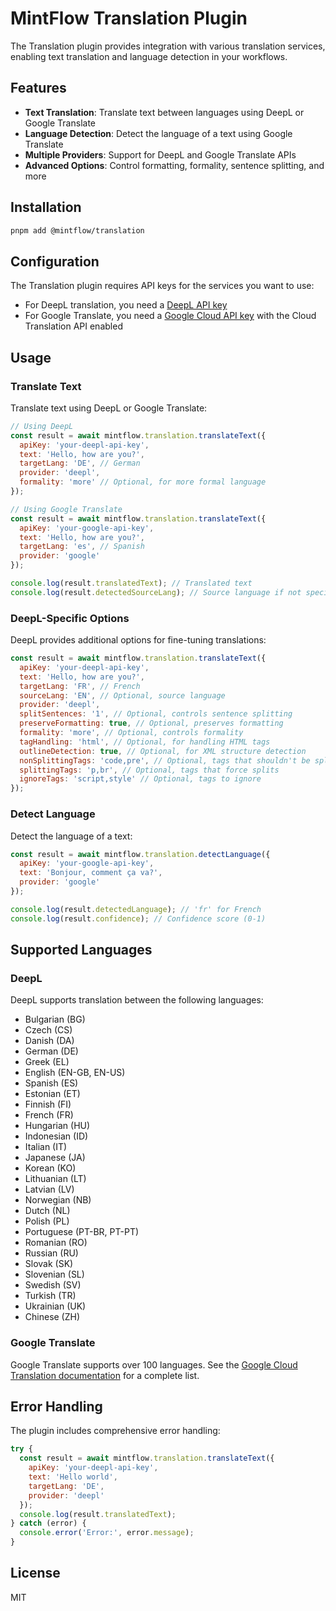 # MintFlow Translation Plugin

The Translation plugin provides integration with various translation services, enabling text translation and language detection in your workflows.

## Features

- **Text Translation**: Translate text between languages using DeepL or Google Translate
- **Language Detection**: Detect the language of a text using Google Translate
- **Multiple Providers**: Support for DeepL and Google Translate APIs
- **Advanced Options**: Control formatting, formality, sentence splitting, and more

## Installation

```bash
pnpm add @mintflow/translation
```

## Configuration

The Translation plugin requires API keys for the services you want to use:

- For DeepL translation, you need a [DeepL API key](https://www.deepl.com/pro-api)
- For Google Translate, you need a [Google Cloud API key](https://cloud.google.com/translate/docs/setup) with the Cloud Translation API enabled

## Usage

### Translate Text

Translate text using DeepL or Google Translate:

```javascript
// Using DeepL
const result = await mintflow.translation.translateText({
  apiKey: 'your-deepl-api-key',
  text: 'Hello, how are you?',
  targetLang: 'DE', // German
  provider: 'deepl',
  formality: 'more' // Optional, for more formal language
});

// Using Google Translate
const result = await mintflow.translation.translateText({
  apiKey: 'your-google-api-key',
  text: 'Hello, how are you?',
  targetLang: 'es', // Spanish
  provider: 'google'
});

console.log(result.translatedText); // Translated text
console.log(result.detectedSourceLang); // Source language if not specified
```

### DeepL-Specific Options

DeepL provides additional options for fine-tuning translations:

```javascript
const result = await mintflow.translation.translateText({
  apiKey: 'your-deepl-api-key',
  text: 'Hello, how are you?',
  targetLang: 'FR', // French
  sourceLang: 'EN', // Optional, source language
  provider: 'deepl',
  splitSentences: '1', // Optional, controls sentence splitting
  preserveFormatting: true, // Optional, preserves formatting
  formality: 'more', // Optional, controls formality
  tagHandling: 'html', // Optional, for handling HTML tags
  outlineDetection: true, // Optional, for XML structure detection
  nonSplittingTags: 'code,pre', // Optional, tags that shouldn't be split
  splittingTags: 'p,br', // Optional, tags that force splits
  ignoreTags: 'script,style' // Optional, tags to ignore
});
```

### Detect Language

Detect the language of a text:

```javascript
const result = await mintflow.translation.detectLanguage({
  apiKey: 'your-google-api-key',
  text: 'Bonjour, comment ça va?',
  provider: 'google'
});

console.log(result.detectedLanguage); // 'fr' for French
console.log(result.confidence); // Confidence score (0-1)
```

## Supported Languages

### DeepL

DeepL supports translation between the following languages:

- Bulgarian (BG)
- Czech (CS)
- Danish (DA)
- German (DE)
- Greek (EL)
- English (EN-GB, EN-US)
- Spanish (ES)
- Estonian (ET)
- Finnish (FI)
- French (FR)
- Hungarian (HU)
- Indonesian (ID)
- Italian (IT)
- Japanese (JA)
- Korean (KO)
- Lithuanian (LT)
- Latvian (LV)
- Norwegian (NB)
- Dutch (NL)
- Polish (PL)
- Portuguese (PT-BR, PT-PT)
- Romanian (RO)
- Russian (RU)
- Slovak (SK)
- Slovenian (SL)
- Swedish (SV)
- Turkish (TR)
- Ukrainian (UK)
- Chinese (ZH)

### Google Translate

Google Translate supports over 100 languages. See the [Google Cloud Translation documentation](https://cloud.google.com/translate/docs/languages) for a complete list.

## Error Handling

The plugin includes comprehensive error handling:

```javascript
try {
  const result = await mintflow.translation.translateText({
    apiKey: 'your-deepl-api-key',
    text: 'Hello world',
    targetLang: 'DE',
    provider: 'deepl'
  });
  console.log(result.translatedText);
} catch (error) {
  console.error('Error:', error.message);
}
```

## License

MIT

